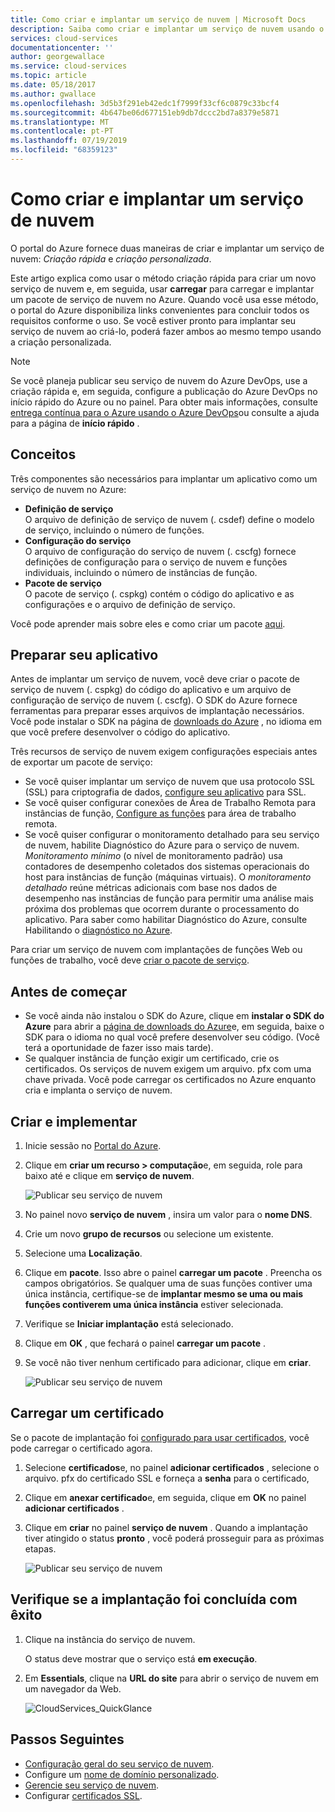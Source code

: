 ```yaml
---
title: Como criar e implantar um serviço de nuvem | Microsoft Docs
description: Saiba como criar e implantar um serviço de nuvem usando o portal do Azure.
services: cloud-services
documentationcenter: ''
author: georgewallace
ms.service: cloud-services
ms.topic: article
ms.date: 05/18/2017
ms.author: gwallace
ms.openlocfilehash: 3d5b3f291eb42edc1f7999f33cf6c0879c33bcf4
ms.sourcegitcommit: 4b647be06d677151eb9db7dccc2bd7a8379e5871
ms.translationtype: MT
ms.contentlocale: pt-PT
ms.lasthandoff: 07/19/2019
ms.locfileid: "68359123"
---
```

# <a name="how-to-create-and-deploy-a-cloud-service"></a>Como criar e implantar um serviço de nuvem
O portal do Azure fornece duas maneiras de criar e implantar um serviço de nuvem: *Criação rápida* e *criação personalizada*.

Este artigo explica como usar o método criação rápida para criar um novo serviço de nuvem e, em seguida, usar **carregar** para carregar e implantar um pacote de serviço de nuvem no Azure. Quando você usa esse método, o portal do Azure disponibiliza links convenientes para concluir todos os requisitos conforme o uso. Se você estiver pronto para implantar seu serviço de nuvem ao criá-lo, poderá fazer ambos ao mesmo tempo usando a criação personalizada.

> [!NOTE]
> Se você planeja publicar seu serviço de nuvem do Azure DevOps, use a criação rápida e, em seguida, configure a publicação do Azure DevOps no início rápido do Azure ou no painel. Para obter mais informações, consulte [entrega contínua para o Azure usando o Azure DevOps][TFSTutorialForCloudService]ou consulte a ajuda para a página de **início rápido** .
>
>

## <a name="concepts"></a>Conceitos
Três componentes são necessários para implantar um aplicativo como um serviço de nuvem no Azure:

* **Definição de serviço**  
  O arquivo de definição de serviço de nuvem (. csdef) define o modelo de serviço, incluindo o número de funções.
* **Configuração do serviço**  
  O arquivo de configuração do serviço de nuvem (. cscfg) fornece definições de configuração para o serviço de nuvem e funções individuais, incluindo o número de instâncias de função.
* **Pacote de serviço**  
  O pacote de serviço (. cspkg) contém o código do aplicativo e as configurações e o arquivo de definição de serviço.

Você pode aprender mais sobre eles e como criar um pacote [aqui](cloud-services-model-and-package.md).

## <a name="prepare-your-app"></a>Preparar seu aplicativo
Antes de implantar um serviço de nuvem, você deve criar o pacote de serviço de nuvem (. cspkg) do código do aplicativo e um arquivo de configuração de serviço de nuvem (. cscfg). O SDK do Azure fornece ferramentas para preparar esses arquivos de implantação necessários. Você pode instalar o SDK na página de [downloads do Azure](https://azure.microsoft.com/downloads/) , no idioma em que você prefere desenvolver o código do aplicativo.

Três recursos de serviço de nuvem exigem configurações especiais antes de exportar um pacote de serviço:

* Se você quiser implantar um serviço de nuvem que usa protocolo SSL (SSL) para criptografia de dados, [configure seu aplicativo](cloud-services-configure-ssl-certificate-portal.md#modify) para SSL.
* Se você quiser configurar conexões de Área de Trabalho Remota para instâncias de função, [Configure as funções](cloud-services-role-enable-remote-desktop-new-portal.md) para área de trabalho remota.
* Se você quiser configurar o monitoramento detalhado para seu serviço de nuvem, habilite Diagnóstico do Azure para o serviço de nuvem. *Monitoramento mínimo* (o nível de monitoramento padrão) usa contadores de desempenho coletados dos sistemas operacionais do host para instâncias de função (máquinas virtuais). O *monitoramento detalhado* reúne métricas adicionais com base nos dados de desempenho nas instâncias de função para permitir uma análise mais próxima dos problemas que ocorrem durante o processamento do aplicativo. Para saber como habilitar Diagnóstico do Azure, consulte Habilitando o [diagnóstico no Azure](cloud-services-dotnet-diagnostics.md).

Para criar um serviço de nuvem com implantações de funções Web ou funções de trabalho, você deve [criar o pacote de serviço](cloud-services-model-and-package.md#servicepackagecspkg).

## <a name="before-you-begin"></a>Antes de começar
* Se você ainda não instalou o SDK do Azure, clique em **instalar o SDK do Azure** para abrir a [página de downloads do Azure](https://azure.microsoft.com/downloads/)e, em seguida, baixe o SDK para o idioma no qual você prefere desenvolver seu código. (Você terá a oportunidade de fazer isso mais tarde).
* Se qualquer instância de função exigir um certificado, crie os certificados. Os serviços de nuvem exigem um arquivo. pfx com uma chave privada. Você pode carregar os certificados no Azure enquanto cria e implanta o serviço de nuvem.

## <a name="create-and-deploy"></a>Criar e implementar
1. Inicie sessão no [Portal do Azure](https://portal.azure.com/).
2. Clique em **criar um recurso > computação**e, em seguida, role para baixo até e clique em **serviço de nuvem**.

    ![Publicar seu serviço de nuvem](media/cloud-services-how-to-create-deploy-portal/create-cloud-service.png)
3. No painel novo **serviço de nuvem** , insira um valor para o **nome DNS**.
4. Crie um novo **grupo de recursos** ou selecione um existente.
5. Selecione uma **Localização**.
6. Clique em **pacote**. Isso abre o painel **carregar um pacote** . Preencha os campos obrigatórios. Se qualquer uma de suas funções contiver uma única instância, certifique-se de **implantar mesmo se uma ou mais funções contiverem uma única instância** estiver selecionada.
7. Verifique se **Iniciar implantação** está selecionado.
8. Clique em **OK** , que fechará o painel **carregar um pacote** .
9. Se você não tiver nenhum certificado para adicionar, clique em **criar**.

    ![Publicar seu serviço de nuvem](media/cloud-services-how-to-create-deploy-portal/select-package.png)

## <a name="upload-a-certificate"></a>Carregar um certificado
Se o pacote de implantação foi [configurado para usar certificados](cloud-services-configure-ssl-certificate-portal.md#modify), você pode carregar o certificado agora.

1. Selecione **certificados**e, no painel **adicionar certificados** , selecione o arquivo. pfx do certificado SSL e forneça a **senha** para o certificado,
2. Clique em **anexar certificado**e, em seguida, clique em **OK** no painel **adicionar certificados** .
3. Clique em **criar** no painel **serviço de nuvem** . Quando a implantação tiver atingido o status **pronto** , você poderá prosseguir para as próximas etapas.

    ![Publicar seu serviço de nuvem](media/cloud-services-how-to-create-deploy-portal/attach-cert.png)

## <a name="verify-your-deployment-completed-successfully"></a>Verifique se a implantação foi concluída com êxito
1. Clique na instância do serviço de nuvem.

    O status deve mostrar que o serviço está **em execução**.
2. Em **Essentials**, clique na **URL do site** para abrir o serviço de nuvem em um navegador da Web.

    ![CloudServices_QuickGlance](./media/cloud-services-how-to-create-deploy-portal/running.png)

[TFSTutorialForCloudService]: https://go.microsoft.com/fwlink/?LinkID=251796

## <a name="next-steps"></a>Passos Seguintes
* [Configuração geral do seu serviço de nuvem](cloud-services-how-to-configure-portal.md).
* Configure um [nome de domínio personalizado](cloud-services-custom-domain-name-portal.md).
* [Gerencie seu serviço de nuvem](cloud-services-how-to-manage-portal.md).
* Configurar [certificados SSL](cloud-services-configure-ssl-certificate-portal.md).
